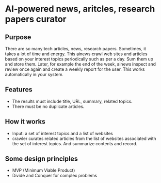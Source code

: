 # AI-powered news, aritcles, research papers curator

## Purpose
There are so many tech articles, news, research papers. Sometimes, it takes a lot of time and energy. This ainews crawl web sites and articles based on your interest topics periodically such as per a day. Sum them up and store them. Later, for example the end of the week, ainews inspect and review once again and create a weekly report for the user. This works automatically in your system.

## Features
- The results must include title, URL, summary, related topics.
- There must be no duplicate articles.

## How it works
- Input: a set of interest topics and a list of websites
- crawler curates related articles from the list of websites associated with the set of interest topics. And summarize contents and record.

## Some design principles
- MVP (Minimum Viable Product)
- Divide and Conquer for complex problems
